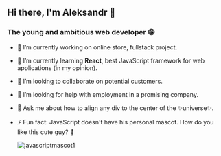 ## Hi there, I'm Aleksandr 👋
### The young and ambitious web developer 😁

- 🔭 I’m currently working on online store, fullstack project.
- 🌱 I’m currently learning **React**, best JavaScript framework for web applications (in my opinion).
- 👯 I’m looking to collaborate on potential customers.
- 🤔 I’m looking for help with employment in a promising company.
- 💬 Ask me about how to align any div to the center of the ✨universe✨.
- ⚡ Fun fact: JavaScript doesn't have his personal mascot. How do you like this cute guy? 🦏
  
  ![javascriptmascot1](https://user-images.githubusercontent.com/89207109/198847247-d6c79513-be19-40ec-8b04-e2796ff9b04a.jpg)

<!--
### Visit my personal website https://... 👍
-->
